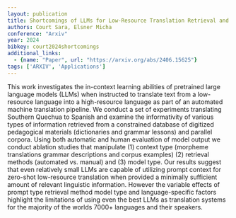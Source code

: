 ```yaml
---
layout: publication
title: Shortcomings of LLMs for Low-Resource Translation Retrieval and Understanding are Both the Problem
authors: Court Sara, Elsner Micha
conference: "Arxiv"
year: 2024
bibkey: court2024shortcomings
additional_links:
  - {name: "Paper", url: "https://arxiv.org/abs/2406.15625"}
tags: ['ARXIV', 'Applications']
---
```

This work investigates the in-context learning abilities of pretrained large language models (LLMs) when instructed to translate text from a low-resource language into a high-resource language as part of an automated machine translation pipeline. We conduct a set of experiments translating Southern Quechua to Spanish and examine the informativity of various types of information retrieved from a constrained database of digitized pedagogical materials (dictionaries and grammar lessons) and parallel corpora. Using both automatic and human evaluation of model output we conduct ablation studies that manipulate (1) context type (morpheme translations grammar descriptions and corpus examples) (2) retrieval methods (automated vs. manual) and (3) model type. Our results suggest that even relatively small LLMs are capable of utilizing prompt context for zero-shot low-resource translation when provided a minimally sufficient amount of relevant linguistic information. However the variable effects of prompt type retrieval method model type and language-specific factors highlight the limitations of using even the best LLMs as translation systems for the majority of the worlds 7000+ languages and their speakers.
